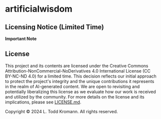 # artificialwisdom

## Licensing Notice (Limited Time)
**Important Note**

## License
This project and its contents are licensed under the Creative Commons Attribution-NonCommercial-NoDerivatives 4.0 International License (CC BY-NC-ND 4.0) for a limited time. This decision reflects our initial approach to protect the project's integrity and the unique contributions it represents in the realm of AI-generated content. We are open to revisiting and potentially liberalizing this license as we evaluate how our work is received and utilized by the community. For more details on the license and its implications, please see [LICENSE.md](LICENSE.md).

Copyright © 2024 L. Todd Kromann. All rights reserved.
